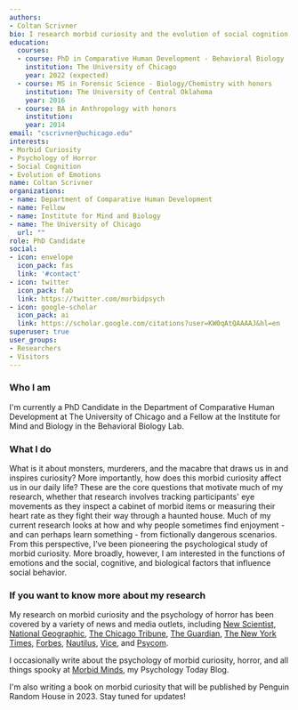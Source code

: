 ```yaml
---
authors:
- Coltan Scrivner
bio: I research morbid curiosity and the evolution of social cognition
education:
  courses:
  - course: PhD in Comparative Human Development - Behavioral Biology
    institution: The University of Chicago
    year: 2022 (expected)
  - course: MS in Forensic Science - Biology/Chemistry with honors
    institution: The University of Central Oklahoma
    year: 2016
  - course: BA in Anthropology with honors
    institution:
    year: 2014
email: "cscrivner@uchicago.edu"
interests:
- Morbid Curiosity
- Psychology of Horror
- Social Cognition
- Evolution of Emotions
name: Coltan Scrivner
organizations:
- name: Department of Comparative Human Development
- name: Fellow
- name: Institute for Mind and Biology
- name: The University of Chicago
  url: ""
role: PhD Candidate
social:
- icon: envelope
  icon_pack: fas
  link: '#contact'
- icon: twitter
  icon_pack: fab
  link: https://twitter.com/morbidpsych
- icon: google-scholar
  icon_pack: ai
  link: https://scholar.google.com/citations?user=KW0qAtQAAAAJ&hl=en
superuser: true
user_groups:
- Researchers
- Visitors
---
```



### Who I am
I'm currently a PhD Candidate in the Department of Comparative Human Development at The University of Chicago and a Fellow at the Institute for Mind and Biology in the Behavioral Biology Lab.


### What I do
What is it about monsters, murderers, and the macabre that draws us in and inspires curiosity? More importantly, how does this morbid curiosity affect us in our daily life? These are the core questions that motivate much of my research, whether that research involves tracking participants' eye movements as they inspect a cabinet of morbid items or measuring their heart rate as they fight their way through a haunted house. Much of my current research looks at how and why people sometimes find enjoyment - and can perhaps learn something - from fictionally dangerous scenarios. From this perspective, I've been pioneering the psychological study of morbid curiosity. More broadly, however, I am interested in the functions of emotions and the social, cognitive, and biological factors that influence social behavior.


### If you want to know more about my research
My research on morbid curiosity and the psychology of horror has been covered by a variety of news and media outlets, including [New Scientist](https://www.newscientist.com/article/2247744-horror-movie-fans-are-better-at-coping-with-the-coronavirus-pandemic/), [National Geographic](https://www.nationalgeographic.com/science/2020/10/how-horror-movies-can-help-overcome-trauma-and-relieve-stress/), [The Chicago Tribune](https://www.chicagotribune.com/entertainment/ct-ent-morbid-curiosity-research-uchicago-20201014-l6br33nmrvffzmcpyndqbjfhqu-story.html), [The Guardian](https://www.theguardian.com/science/2020/jul/01/end-of-the-world-as-we-know-it-fans-of-apocalyptic-films), [The New York Times](https://www.nytimes.com/2020/08/20/movies/scary-movies-summer.html), [Forbes](https://www.forbes.com/sites/alisonescalante/2021/01/15/why-the-zombie-apocalypse-prepared-us-for-pandemic-coronavirus/?sh=2e24bb954d46), [Nautilus](http://nautil.us/issue/87/risk/horror-fans-have-more-fun-during-a-pandemic), [Vice](https://www.vice.com/en_ca/article/5dzvez/horror-movie-fans-are-more-equipped-to-deal-with-the-pandemic-study-says), and [Psycom](https://www.psycom.net/scary-movies-anxiety). 

I occasionally write about the psychology of morbid curiosity, horror, and all things spooky at [Morbid Minds](https://www.psychologytoday.com/us/blog/morbid-minds), my Psychology Today Blog. 

I'm also writing a book on morbid curiosity that will be published by Penguin Random House in 2023. Stay tuned for updates!
 
